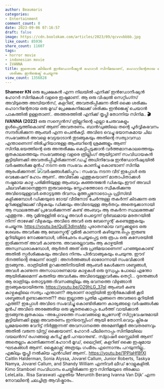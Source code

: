```yaml
---
author: Beaumaris
categories:
- Entertainment
comment_count: 0
date: 2023-09-06 07:16:57
draft: false
image: https://cdn.boolokam.com/articles/2023/09/qcvvvbbbb.jpg
like_count: 85936
share_count: 11607
tags:
- horror movie
- indonesian movie
- IVANNA
title: ഇതൊരു കിടിലൻ ഇൻഡോനീഷ്യൻ ഹൊറർ സിനിമയാണ്, ഹൊററിന്റേതായ ഒരു മൂഡ് പ്രേക്ഷകനിലേക്ക്
  ശരിക്കും ഇൻജെക്ട് ചെയ്യുന്നു
view_count: 1356828
---
```


**Shameer KN** ഒരു പ്രേക്ഷകൻ എന്ന നിലയിൽ എനിക്ക് ഇൻഡോനീഷ്യൻ ഹോറർ സിനിമകൾ വളരെ ഇഷ്ടമാണ്. ആ ഒരു വിഷ്വൽ സെറ്റിംഗ്സ് അവിടുത്തെ അമ്പിയൻസ്, കളറിങ്, അവതരിപ്പിക്കുന്ന രീതി ഒക്കെ ശരിക്കും ഹൊററിന്റേതായ ഒരു മൂഡ് പ്രേക്ഷകനിലേക്ക് ശരിക്കും ഇൻജെക്ട് ചെയാൻ പാകത്തിൽ ഉള്ളതാണ്.. അത്തരത്തിൽ എനിക്ക് തൃപ്തി തോന്നിയ സിനിമ.. **🎬IVANNA (2022)** ഒരു സസ്പെൻസ് ത്രില്ലറിന്റെ എല്ലാ ചേരുവകളും ഉൾപ്പെടുത്തികൊണ്ട് ആണ് അവതരണം. ബാൻഡുങ്ങിലെ തന്റെ പൂർവ്വികഭവനം സന്ദർശിക്കുന്ന ആംബർ എന്ന പെൺകുട്ടി. അവിടെ വെച്ചു ഭയാനകമായ ചില സംഭവങ്ങൾ അവളെ വേട്ടയാടാൻ തുടങ്ങുകയും അതിന്റെ സത്യാവസ്ഥ എന്താണെന്ന് തിരിച്ചറിയാനുള്ള ആംബറിന്റെ ശ്രമങ്ങളും ആണ് സിനിമ.ഭയത്തിന്റെ ഒരു അന്തരീക്ഷം കെട്ടിപ്പടുക്കാൻ വർത്തമാനകാലത്തെയും ഭൂതകാലത്തെയും സംഭവങ്ങളെ വളരെ ത്രില്ലിംഗ് ആയിട്ടാണ് സംവിധായകൻ കൂട്ടിയിണക്കി അവതരിപ്പിച്ചിരിക്കുന്നത്.ഡച്ച് അധിനിവേഷ ഇൻഡോനീഷ്യയിൽ വർഷങ്ങൾക്കു മുൻപ് നടന്ന ഒരു സംഭവം കാണിച്ചു കൊണ്ടാണ് സിനിമ ആരംഭിക്കുന്നത്. ![](https://cdn.boolokam.com/articles/2023/09/qcvvvbbbb.jpg)വർഷങ്ങൾക്കിപ്പുറം : സംഭവം നടന്ന വീട് ഇപ്പോൾ ഒരു വെക്കേഷന് ഹോം ആണ്.. അവിടേക്കു എത്തുകയാണ് മാതാപിതാക്കൾ നഷ്ടമായ കാഴ്ച പരിമിതിയുള്ള ആംബറും കുഞ്ഞനുജൻ ഡികയും.ഈദ് അവധി ചിലവഴിക്കാനെത്തുന്ന ഇരുവരെയും സ്നേഹത്തോടെ സ്വീകരിക്കുന്നു അവിടെയുള്ളവർ.തൊട്ടടുത്ത ദിവസം മുത്തച്ഛനോടൊപ്പം ഫ്രിസ്ബി കളിക്കുമ്പോൾ ഡിക്കയുടെ ടോയ് വീടിനോട് ചേർന്നുള്ള തകർന്ന് കിടക്കുന്ന ഒരു മുറിക്കുള്ളിലേക്ക് വീഴുകയും ഡിക്കയും അവിടെയുള്ള ആർതറും അതെടുക്കാനായി ആ സ്ഥലത്തേക്ക് പ്രവേശിക്കുന്നത് കണ്ട് അംബറും ആ തകർന്ന സ്ഥലത്തേക്ക് എത്തുന്നു . ആ റൂമിനുള്ളിൽ വെച്ചു അവൾ പെട്ടെന്ന് ദുർബലമായ മരതറയിൽ നിന്ന് താഴേക്ക് വീഴുകയും അവിടെ അവർ ഒരു ബേസ്മെന്റ് കണ്ടെത്തുകയും ചെയ്യുന്നു. https://youtu.be/QuIE3dlmsMo പുരാതനമായ വസ്തുക്കളുടെ ഒരു ശേഖരം അവർക്കു ആ ബേസ്മെന്റ് റൂമിൽ കാണാൻ കഴിയുന്നു.ഒപ്പം ഇരുണ്ട മുറിയിലൂടെ നോക്കുമ്പോൾ, ശിരഛേദം ചെയ്യപ്പെട്ട ഒരു രൂപം ഒരു കസേരയിൽ ഇരിക്കുന്നത് അവർ കാണുന്നു. അവരെല്ലാവരും ആ കാഴ്ചയിൽ അസ്വസ്ഥരാകുമ്പോൾ, ആർതർ അത് ഒരു പ്രതിമയാണെന്ന് പറഞ്ഞുകൊണ്ട് അതിൽ സ്പർശിക്കുകയും അവിടെ നിന്നും പിൻവാങ്ങുകയും ചെയുന്നു. ഈദ് ദിനത്തിന്റെ തലേന്ന് രാത്രി : അനർത്തങ്ങൾ ഓരോന്നായി സംഭവിക്കാൻ തുടങ്ങുന്നു.. രാത്രിയിൽ ഉറക്കത്തിനിടയിൽ ആംബർ കേൾക്കുന്ന ശബ്ദങ്ങൾ, അവൾ കാണുന്ന അസാധാരണമായ കാഴ്ചകൾ ഒരു ദുസ്വപ്നം പോലെ എന്തോ ആയിരിക്കുമെന്ന് കരുതിയ അവൾക്കും അവിടെയുള്ളവർക്കും തെറ്റി... ദുരന്തങ്ങൾ ആ രാത്രിയും തൊട്ടടുത്ത ദിവസങ്ങളിലും ആ ഭവനത്തെ വിഴുങ്ങാൻ തുടങ്ങുകയായിരുന്നു. https://youtu.be/O29hLG_37qI ആംബർ കണ്ട കാഴ്ചകളിലെ സത്യം എന്താണ്? ആരാണ് രാത്രിയിൽ ഇന്റർകോമിൽ കൂടി ശബ്ദങ്ങൾ ഉണ്ടാക്കുന്നത്?? തല ഇല്ലാത്ത പ്രതിമ എങ്ങനെ അവരുടെ മുറിയിൽ എത്തി? ഇപ്പോൾ അവിടെ സംഭവിച്ചു കൊണ്ടിരിക്കുന്ന കാര്യങ്ങളെ വർഷങ്ങൾക്കു മുൻപ് അവിടെ അരങ്ങേരിയ ഒരു ക്രൂരതക്കൊപ്പം ചേർത്ത് വായിക്കാൻ തുടങ്ങുന്നു.ഭൂതകാലം -അപ്പോഴത്തെ സംഭവങ്ങളെ പ്രേസേന്റ് സിറ്റുവേഷനുമായി കൂട്ടിയിണക്കി ഉള്ള അവതരണം ഇന്ട്രെസ്റ്റിംഗ് ആയി തോന്നി.വെറും ക്ലിഷേ പ്രമേയത്തെ വേറിട്ട്‌ നിർത്തുന്നത് അവസാനത്തെ അരമണിക്കൂർ അവതരണവും അതിൽ വരുന്ന ട്വിസ്റ്റ്‌ ഒക്കെയാണ്. ഹോറർ ഫീലിനൊപ്പം സിനിമയിലെ വയലൻസ് രംഗങ്ങളെ കുറിച്ച് കൂടി പറയാനുണ്ട്.. സ്ളാഷർ സ്റ്റൈലിൽ ആണ് അതെല്ലാം കാണിക്കുന്നത്.ഹോറർ മൂഡ്, ലൈറ്റിങ്, കളറിങ് ഒക്കെ ഇഷ്ടമായ ഘടകങ്ങൾ ആണ്. ക്ലൈമാക്സ്‌ അത്രയും ഗംഭീരം എന്നൊന്നും പറയുന്നില്ല.. എങ്കിലും തൃപ്തി നൽകിയ എൻഡിങ് ആണ്.. https://youtu.be/1PPIaHf8fXI Caitlin Halderman, Sonia Alyssa, Jovarel Callum, Junior Roberts, Taskya Namya, Jovarel Callum, and Shandy William എന്നിവർ ലീഡ് റോളുകളിൽ. Kimo Stamboel സംവിധാനം ചെയ്തിരിക്കുന്ന ഈ സിനിമയുടെ തിരക്കഥ LeleLaila.. Risa Saraswati എഴുതിയ ‘Meruntih Berang Ivanna Van Dijk’ എന്ന നോവലിന്റെ ചലച്ചിത്ര ആവിഷ്കാരം..